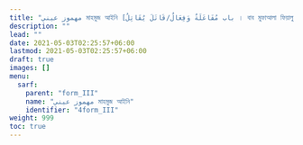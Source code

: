 ```yaml
---
title: "مهموز عيني মাহমুজ আইনি [باب مُفَاعَلَةٌ وَفِعَالٌ/قَاتَلَ يُقَاتِلُ । বাব মুফাআলা ফিয়ালুন / কঅতালা ইউকঅতিলু । ফর্ম III]"
description: ""
lead: ""
date: 2021-05-03T02:25:57+06:00
lastmod: 2021-05-03T02:25:57+06:00
draft: true
images: []
menu: 
  sarf:
    parent: "form_III"
    name: "مهموز عيني মাহমুজ আইনি"
    identifier: "4form_III"
weight: 999
toc: true
---
```



